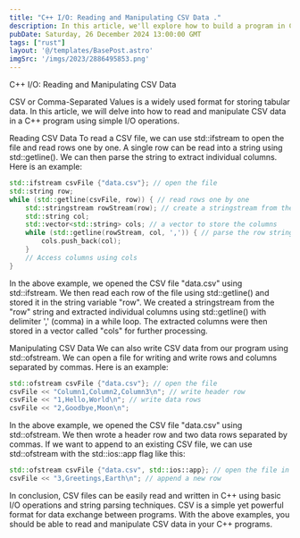 ```yaml
---
title: "C++ I/O: Reading and Manipulating CSV Data ."
description: In this article, we'll explore how to build a program in C++ that reads in a CSV file, performs operations on the file.
pubDate: Saturday, 26 December 2024 13:00:00 GMT
tags: ["rust"]
layout: '@/templates/BasePost.astro'
imgSrc: '/imgs/2023/2886495853.png'
---
```



C++ I/O: Reading and Manipulating CSV Data 

CSV or Comma-Separated Values is a widely used format for storing tabular data. In this article, we will delve into how to read and manipulate CSV data in a C++ program using simple I/O operations.

Reading CSV Data
To read a CSV file, we can use std::ifstream to open the file and read rows one by one. A single row can be read into a string using std::getline(). We can then parse the string to extract individual columns. Here is an example:

```c++
std::ifstream csvFile {"data.csv"}; // open the file
std::string row;
while (std::getline(csvFile, row)) { // read rows one by one
    std::stringstream rowStream(row); // create a stringstream from the row string
    std::string col;
    std::vector<std::string> cols; // a vector to store the columns
    while (std::getline(rowStream, col, ',')) { // parse the row string and extract columns
        cols.push_back(col);
    } 
    // Access columns using cols 
}
```

In the above example, we opened the CSV file "data.csv" using std::ifstream. We then read each row of the file using std::getline() and stored it in the string variable "row". We created a stringstream from the "row" string and extracted individual columns using std::getline() with delimiter ',' (comma) in a while loop. The extracted columns were then stored in a vector called "cols" for further processing.

Manipulating CSV Data
We can also write CSV data from our program using std::ofstream. We can open a file for writing and write rows and columns separated by commas. Here is an example:

```c++
std::ofstream csvFile {"data.csv"}; // open the file
csvFile << "Column1,Column2,Column3\n"; // write header row
csvFile << "1,Hello,World\n"; // write data rows
csvFile << "2,Goodbye,Moon\n";
```

In the above example, we opened the CSV file "data.csv" using std::ofstream. We then wrote a header row and two data rows separated by commas. If we want to append to an existing CSV file, we can use std::ofstream with the std::ios::app flag like this:

```c++
std::ofstream csvFile {"data.csv", std::ios::app}; // open the file in append mode
csvFile << "3,Greetings,Earth\n"; // append a new row
```

In conclusion, CSV files can be easily read and written in C++ using basic I/O operations and string parsing techniques. CSV is a simple yet powerful format for data exchange between programs. With the above examples, you should be able to read and manipulate CSV data in your C++ programs.